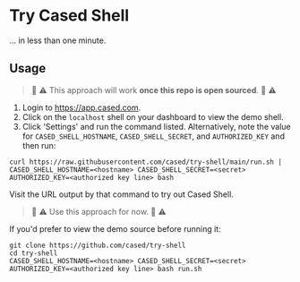 # Try Cased Shell

... in less than one minute.

## Usage

> :construction: :warning: This approach will work **once this repo is open sourced**. :construction: :warning:

1. Login to https://app.cased.com.
2. Click on the `localhost` shell on your dashboard to view the demo shell.
3. Click 'Settings' and run the command listed. Alternatively, note the value for `CASED_SHELL_HOSTNAME`, `CASED_SHELL_SECRET`, and `AUTHORIZED_KEY` and then run:

```shell
curl https://raw.githubusercontent.com/cased/try-shell/main/run.sh | CASED_SHELL_HOSTNAME=<hostname> CASED_SHELL_SECRET=<secret> AUTHORIZED_KEY=<authorized key line> bash
```

Visit the URL output by that command to try out Cased Shell.

> :construction: :warning: Use this approach for now. :construction: :warning:

If you'd prefer to view the demo source before running it:

```shell
git clone https://github.com/cased/try-shell
cd try-shell
CASED_SHELL_HOSTNAME=<hostname> CASED_SHELL_SECRET=<secret> AUTHORIZED_KEY=<authorized key line> bash run.sh
```